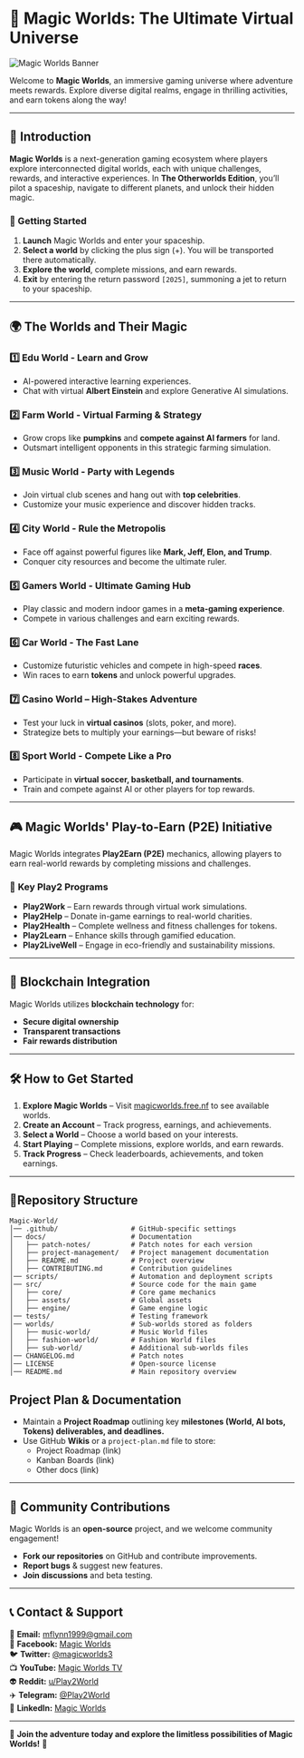 # 🌌 Magic Worlds: The Ultimate Virtual Universe

![Magic Worlds Banner](https://your-image-url.com/banner.png)

Welcome to **Magic Worlds**, an immersive gaming universe where adventure meets rewards. Explore diverse digital realms, engage in thrilling activities, and earn tokens along the way!

---

## 🚀 Introduction

**Magic Worlds** is a next-generation gaming ecosystem where players explore interconnected digital worlds, each with unique challenges, rewards, and interactive experiences. In **The Otherworlds Edition**, you’ll pilot a spaceship, navigate to different planets, and unlock their hidden magic.

### 🌟 Getting Started
1. **Launch** Magic Worlds and enter your spaceship.
2. **Select a world** by clicking the plus sign (+). You will be transported there automatically.
3. **Explore the world**, complete missions, and earn rewards.
4. **Exit** by entering the return password `[2025]`, summoning a jet to return to your spaceship.

---

## 🌍 The Worlds and Their Magic

### 1️⃣ **Edu World - Learn and Grow**
   - AI-powered interactive learning experiences.
   - Chat with virtual **Albert Einstein** and explore Generative AI simulations.

### 2️⃣ **Farm World - Virtual Farming & Strategy**
   - Grow crops like **pumpkins** and **compete against AI farmers** for land.
   - Outsmart intelligent opponents in this strategic farming simulation.

### 3️⃣ **Music World - Party with Legends**
   - Join virtual club scenes and hang out with **top celebrities**.
   - Customize your music experience and discover hidden tracks.

### 4️⃣ **City World - Rule the Metropolis**
   - Face off against powerful figures like **Mark, Jeff, Elon, and Trump**.
   - Conquer city resources and become the ultimate ruler.

### 5️⃣ **Gamers World - Ultimate Gaming Hub**
   - Play classic and modern indoor games in a **meta-gaming experience**.
   - Compete in various challenges and earn exciting rewards.

### 6️⃣ **Car World - The Fast Lane**
   - Customize futuristic vehicles and compete in high-speed **races**.
   - Win races to earn **tokens** and unlock powerful upgrades.

### 7️⃣ **Casino World – High-Stakes Adventure**
   - Test your luck in **virtual casinos** (slots, poker, and more).
   - Strategize bets to multiply your earnings—but beware of risks!

### 8️⃣ **Sport World - Compete Like a Pro**
   - Participate in **virtual soccer, basketball, and tournaments**.
   - Train and compete against AI or other players for top rewards.

---

## 🎮 Magic Worlds' Play-to-Earn (P2E) Initiative
Magic Worlds integrates **Play2Earn (P2E)** mechanics, allowing players to earn real-world rewards by completing missions and challenges.

### 🔑 **Key Play2 Programs**
- **Play2Work** – Earn rewards through virtual work simulations.
- **Play2Help** – Donate in-game earnings to real-world charities.
- **Play2Health** – Complete wellness and fitness challenges for tokens.
- **Play2Learn** – Enhance skills through gamified education.
- **Play2LiveWell** – Engage in eco-friendly and sustainability missions.

---

## 🔗 Blockchain Integration
Magic Worlds utilizes **blockchain technology** for:
- **Secure digital ownership**
- **Transparent transactions**
- **Fair rewards distribution**

---

## 🛠 How to Get Started
1. **Explore Magic Worlds** – Visit [magicworlds.free.nf](https://magicworlds.free.nf) to see available worlds.
2. **Create an Account** – Track progress, earnings, and achievements.
3. **Select a World** – Choose a world based on your interests.
4. **Start Playing** – Complete missions, explore worlds, and earn rewards.
5. **Track Progress** – Check leaderboards, achievements, and token earnings.

---
## 📁Repository Structure

```
Magic-World/
│── .github/                  # GitHub-specific settings
│── docs/                     # Documentation
│   ├── patch-notes/          # Patch notes for each version
│   ├── project-management/   # Project management documentation
│   ├── README.md             # Project overview
│   ├── CONTRIBUTING.md       # Contribution guidelines
│── scripts/                  # Automation and deployment scripts
│── src/                      # Source code for the main game
│   ├── core/                 # Core game mechanics
│   ├── assets/               # Global assets
│   ├── engine/               # Game engine logic
│── tests/                    # Testing framework
│── worlds/                   # Sub-worlds stored as folders
│   ├── music-world/          # Music World files
│   ├── fashion-world/        # Fashion World files
│   ├── sub-world/            # Additional sub-worlds files
│── CHANGELOG.md              # Patch notes
│── LICENSE                   # Open-source license
│── README.md                 # Main repository overview

```

## Project Plan & Documentation
- Maintain a **Project Roadmap** outlining key **milestones (World, AI bots, Tokens) deliverables, and deadlines.**  
- Use GitHub **Wikis** or a `project-plan.md` file to store:  
  - Project Roadmap (link)  
  - Kanban Boards (link)  
  - Other docs (link)

---

## 🤝 Community Contributions
Magic Worlds is an **open-source** project, and we welcome community engagement!
- **Fork our repositories** on GitHub and contribute improvements.
- **Report bugs** & suggest new features.
- **Join discussions** and beta testing.

---

## 📞 Contact & Support
📧 **Email:** mflynn1999@gmail.com  
📘 **Facebook:** [Magic Worlds](https://www.facebook.com/MagikWorlds)  
🐦 **Twitter:** [@magicworlds3](https://x.com/magicworlds3)  
📺 **YouTube:** [Magic Worlds TV](https://youtube.com/@magicworldstv?si=FHtkbuWJh5aYKmQy)  
👽 **Reddit:** [u/Play2World](https://www.reddit.com/user/Play2World/)  
✈️ **Telegram:** [@Play2World](https://t.me/Play2World)  
🔗 **LinkedIn:** [Magic Worlds](https://www.linkedin.com/company/magic-worlds/)

---

🌟 **Join the adventure today and explore the limitless possibilities of Magic Worlds!** 🚀

